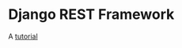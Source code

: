# Django REST Framework

A [tutorial](https://learndjango.com/tutorials/official-django-rest-framework-tutorial-beginners)
